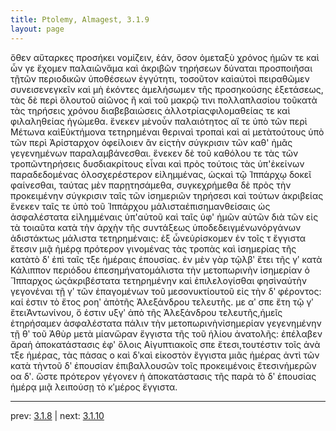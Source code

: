 ```yaml
---
title: Ptolemy, Almagest, 3.1.9
layout: page
---
```


ὅθεν αὔταρκες προσήκει νομίζειν, ἐάν, ὅσον ὁμεταξὺ χρόνος ἡμῶν τε καὶ ὧν γε ἔχομεν παλαιῶνἅμα καὶ ἀκριβῶν τηρήσεων δύναται προσποιῆσαι τῇτῶν περιοδικῶν ὑποθέσεων ἐγγύτητι, τοσοῦτον καὶαὐτοὶ πειραθῶμεν συνεισενεγκεῖν καὶ μὴ ἑκόντες ἀμελήσωμεν τῆς προσηκούσης ἐξετάσεως, τὰς δὲ περὶ ὅλουτοῦ αἰῶνος ἢ καὶ τοῦ μακρῷ τινι πολλαπλασίου τοῦκατὰ τὰς τηρήσεις χρόνου διαβεβαιώσεις ἀλλοτρίαςφιλομαθείας τε καὶ φιλαληθείας ἡγώμεθα. ἕνεκεν μὲνοὖν παλαιότητος αἵ τε ὑπὸ τῶν περὶ Μέτωνα καὶΕὐκτήμονα τετηρημέναι θεριναὶ τροπαὶ καὶ αἱ μετὰτούτους ὑπὸ τῶν περὶ Ἀρίσταρχον ὀφείλοιεν ἂν εἰςτὴν σύγκρισιν τῶν καθ' ἡμᾶς γεγενημένων παραλαμβάνεσθαι. ἕνεκεν δὲ τοῦ καθόλου τε τὰς τῶν τροπῶντηρήσεις δυσδιακρίτους εἶναι καὶ πρὸς τούτοις τὰς ὑπ'ἐκείνων παραδεδομένας ὁλοσχερέστερον εἰλημμένας, ὡςκαὶ τῷ Ἱππάρχῳ δοκεῖ φαίνεσθαι, ταύτας μὲν παρῃτησάμεθα, συγκεχρήμεθα δὲ πρὸς τὴν προκειμένην σύγκρισιν ταῖς τῶν ἰσημεριῶν τηρήσεσι καὶ τούτων ἀκριβείας ἕνεκεν ταῖς τε ὑπὸ τοῦ Ἱππάρχου μάλισταἐπισημανθείσαις ὡς ἀσφαλέστατα εἰλημμέναις ὑπ'αὐτοῦ καὶ ταῖς ὑφ' ἡμῶν αὐτῶν διὰ τῶν εἰς τὰ τοιαῦτα κατὰ τὴν ἀρχὴν τῆς συντάξεως ὑποδεδειγμένωνὀργάνων ἀδιστάκτως μάλιστα τετηρημέναις: ἐξ ὧνεὑρίσκομεν ἐν τοῖς τ ἔγγιστα ἔτεσιν μιᾷ ἡμέρᾳ πρότερον γινομένας τὰς τροπὰς καὶ ἰσημερίας τῆς κατὰτὸ δʹ ἐπὶ ταῖς τξε ἡμέραις ἐπουσίας. ἐν μὲν γὰρ τῷλβʹ ἔτει τῆς γʹ κατὰ Κάλιππον περιόδου ἐπεσημήνατομάλιστα τὴν μετοπωρινὴν ἰσημερίαν ὁ Ἵππαρχος ὡςἀκριβέστατα τετηρημένην καὶ ἐπιλελογίσθαι φησὶναὐτὴν γεγονέναι τῇ γʹ τῶν ἐπαγομένων τοῦ μεσονυκτίουτοῦ εἰς τὴν δʹ φέροντος: καί ἐστιν τὸ ἔτος ροηʹ ἀπὸτῆς Ἀλεξάνδρου τελευτῆς. με αʹ σπε ἔτη τῷ γʹ ἔτειἈντωνίνου, ὅ ἐστιν υξγʹ ἀπὸ τῆς Ἀλεξάνδρου τελευτῆς,ἡμεῖς ἐτηρήσαμεν ἀσφαλέστατα πάλιν τὴν μετοπωρινὴνἰσημερίαν γεγενημένην τῇ θʹ τοῦ Ἀθὺρ μετὰ μίανὥραν ἔγγιστα τῆς τοῦ ἡλίου ἀνατολῆς: ἐπέλαβεν ἄραἡ ἀποκατάστασις ἐφ' ὅλοις Αἰγυπτιακοῖς σπε ἔτεσι,τουτέστιν τοῖς ἀνὰ τξε ἡμέρας, τὰς πάσας ο καὶ δʹκαὶ εἰκοστὸν ἔγγιστα μιᾶς ἡμέρας ἀντὶ τῶν κατὰ τὴντοῦ δʹ ἐπουσίαν ἐπιβαλλουσῶν τοῖς προκειμένοις ἔτεσινἡμερῶν οα δʹ. ὥστε πρότερον γέγονεν ἡ ἀποκατάστασις τῆς παρὰ τὸ δʹ ἐπουσίας ἡμέρᾳ μιᾷ λειπούσῃ τὸ κʹμέρος ἔγγιστα.

---

prev: [3.1.8](../3.1.8/) | next: [3.1.10](../3.1.10/)

